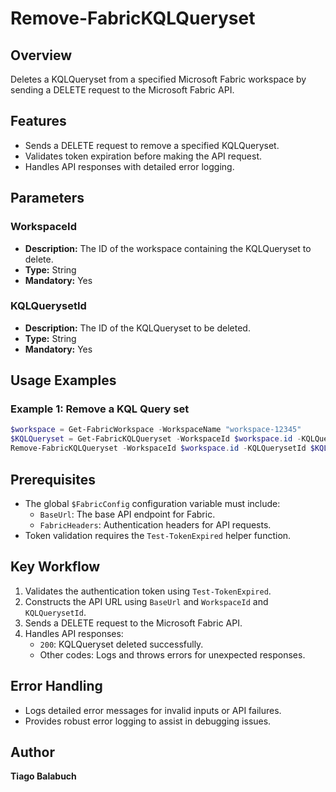 # Remove-FabricKQLQueryset

## Overview

Deletes a KQLQueryset from a specified Microsoft Fabric workspace by sending a DELETE request to the Microsoft Fabric API.

## Features

- Sends a DELETE request to remove a specified KQLQueryset.
- Validates token expiration before making the API request.
- Handles API responses with detailed error logging.

## Parameters

### WorkspaceId

- **Description:** The ID of the workspace containing the KQLQueryset to delete.
- **Type:** String
- **Mandatory:** Yes

### KQLQuerysetId

- **Description:** The ID of the KQLQueryset to be deleted.
- **Type:** String
- **Mandatory:** Yes

## Usage Examples

### Example 1: Remove a KQL Query set

```powershell
$workspace = Get-FabricWorkspace -WorkspaceName "workspace-12345"
$KQLQueryset = Get-FabricKQLQueryset -WorkspaceId $workspace.id -KQLQuerysetName "KQLQuery-12345"
Remove-FabricKQLQueryset -WorkspaceId $workspace.id -KQLQuerysetId $KQLQueryset.id
```

## Prerequisites

- The global `$FabricConfig` configuration variable must include:
  - `BaseUrl`: The base API endpoint for Fabric.
  - `FabricHeaders`: Authentication headers for API requests.
- Token validation requires the `Test-TokenExpired` helper function.

## Key Workflow

1. Validates the authentication token using `Test-TokenExpired`.
2. Constructs the API URL using `BaseUrl` and `WorkspaceId` and `KQLQuerysetId`.
3. Sends a DELETE request to the Microsoft Fabric API.
4. Handles API responses:
   - `200`: KQLQueryset deleted successfully.
   - Other codes: Logs and throws errors for unexpected responses.

## Error Handling

- Logs detailed error messages for invalid inputs or API failures.
- Provides robust error logging to assist in debugging issues.

## Author

**Tiago Balabuch**